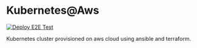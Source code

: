 # Kubernetes@Aws

[![Deploy E2E Test](https://github.com/tomp736/kubernetes_at_aws/actions/workflows/deploy-e2e-test.yml/badge.svg)](https://github.com/tomp736/kubernetes_at_aws/actions/workflows/deploy-e2e-test.yml)

Kubernetes cluster provisioned on aws cloud using ansible and terraform.
